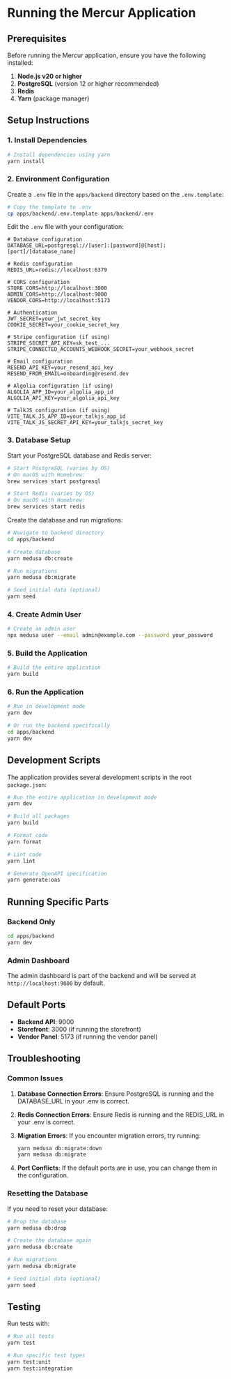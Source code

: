 # Running the Mercur Application

## Prerequisites

Before running the Mercur application, ensure you have the following installed:

1. **Node.js v20 or higher**
2. **PostgreSQL** (version 12 or higher recommended)
3. **Redis**
4. **Yarn** (package manager)

## Setup Instructions

### 1. Install Dependencies

```bash
# Install dependencies using yarn
yarn install
```

### 2. Environment Configuration

Create a `.env` file in the `apps/backend` directory based on the `.env.template`:

```bash
# Copy the template to .env
cp apps/backend/.env.template apps/backend/.env
```

Edit the `.env` file with your configuration:

```env
# Database configuration
DATABASE_URL=postgresql://[user]:[password]@[host]:[port]/[database_name]

# Redis configuration
REDIS_URL=redis://localhost:6379

# CORS configuration
STORE_CORS=http://localhost:3000
ADMIN_CORS=http://localhost:9000
VENDOR_CORS=http://localhost:5173

# Authentication
JWT_SECRET=your_jwt_secret_key
COOKIE_SECRET=your_cookie_secret_key

# Stripe configuration (if using)
STRIPE_SECRET_API_KEY=sk_test_...
STRIPE_CONNECTED_ACCOUNTS_WEBHOOK_SECRET=your_webhook_secret

# Email configuration
RESEND_API_KEY=your_resend_api_key
RESEND_FROM_EMAIL=onboarding@resend.dev

# Algolia configuration (if using)
ALGOLIA_APP_ID=your_algolia_app_id
ALGOLIA_API_KEY=your_algolia_api_key

# TalkJS configuration (if using)
VITE_TALK_JS_APP_ID=your_talkjs_app_id
VITE_TALK_JS_SECRET_API_KEY=your_talkjs_secret_key
```

### 3. Database Setup

Start your PostgreSQL database and Redis server:

```bash
# Start PostgreSQL (varies by OS)
# On macOS with Homebrew:
brew services start postgresql

# Start Redis (varies by OS)
# On macOS with Homebrew:
brew services start redis
```

Create the database and run migrations:

```bash
# Navigate to backend directory
cd apps/backend

# Create database
yarn medusa db:create

# Run migrations
yarn medusa db:migrate

# Seed initial data (optional)
yarn seed
```

### 4. Create Admin User

```bash
# Create an admin user
npx medusa user --email admin@example.com --password your_password
```

### 5. Build the Application

```bash
# Build the entire application
yarn build
```

### 6. Run the Application

```bash
# Run in development mode
yarn dev

# Or run the backend specifically
cd apps/backend
yarn dev
```

## Development Scripts

The application provides several development scripts in the root `package.json`:

```bash
# Run the entire application in development mode
yarn dev

# Build all packages
yarn build

# Format code
yarn format

# Lint code
yarn lint

# Generate OpenAPI specification
yarn generate:oas
```

## Running Specific Parts

### Backend Only

```bash
cd apps/backend
yarn dev
```

### Admin Dashboard

The admin dashboard is part of the backend and will be served at `http://localhost:9000` by default.

## Default Ports

- **Backend API**: 9000
- **Storefront**: 3000 (if running the storefront)
- **Vendor Panel**: 5173 (if running the vendor panel)

## Troubleshooting

### Common Issues

1. **Database Connection Errors**: Ensure PostgreSQL is running and the DATABASE_URL in your .env is correct.

2. **Redis Connection Errors**: Ensure Redis is running and the REDIS_URL in your .env is correct.

3. **Migration Errors**: If you encounter migration errors, try running:
   ```bash
   yarn medusa db:migrate:down
   yarn medusa db:migrate
   ```

4. **Port Conflicts**: If the default ports are in use, you can change them in the configuration.

### Resetting the Database

If you need to reset your database:

```bash
# Drop the database
yarn medusa db:drop

# Create the database again
yarn medusa db:create

# Run migrations
yarn medusa db:migrate

# Seed initial data (optional)
yarn seed
```

## Testing

Run tests with:

```bash
# Run all tests
yarn test

# Run specific test types
yarn test:unit
yarn test:integration